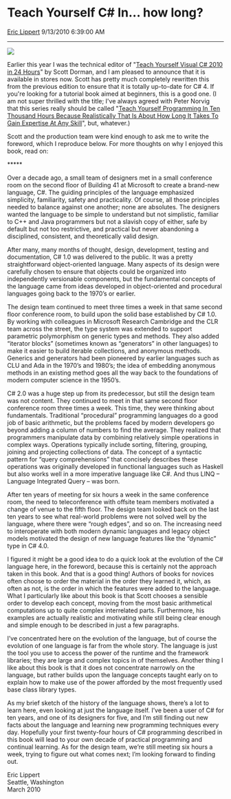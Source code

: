 <div id="page">

# Teach Yourself C\# In... how long?

[Eric Lippert](https://social.msdn.microsoft.com/profile/Eric%20Lippert) 9/13/2010 6:39:00 AM

-----

<div id="content">

<div class="mine">

![](https://msdnshared.blob.core.windows.net/media/MSDNBlogsFS/prod.evol.blogs.msdn.com/CommunityServer.Blogs.Components.WeblogFiles/00/00/00/29/89/2330.Book.jpg)

Earlier this year I was the technical editor of "<span style="text-decoration: underline;">Teach Yourself Visual C\# 2010 in 24 Hours</span>" by Scott Dorman, and I am pleased to announce that it is available in stores now. Scott has pretty much completely rewritten this from the previous edition to ensure that it is totally up-to-date for C\# 4. If you're looking for a tutorial book aimed at beginners, this is a good one. (I am not super thrilled with the title; I've always agreed with Peter Norvig that this series really should be called "<span style="text-decoration: underline;">[Teach Yourself Programming In Ten Thousand Hours Because Realistically That Is About How Long It Takes To Gain Expertise At Any Skill](http://norvig.com/21-days.html)</span>", but, whatever.)

Scott and the production team were kind enough to ask me to write the foreword, which I reproduce below. For more thoughts on why I enjoyed this book, read on:

\*\*\*\*\*

Over a decade ago, a small team of designers met in a small conference room on the second floor of Building 41 at Microsoft to create a brand-new language, C\#. The guiding principles of the language emphasized simplicity, familiarity, safety and practicality. Of course, all those principles needed to balance against one another; none are absolutes. The designers wanted the language to be simple to understand but not simplistic, familiar to C++ and Java programmers but not a slavish copy of either, safe by default but not too restrictive, and practical but never abandoning a disciplined, consistent, and theoretically valid design.

After many, many months of thought, design, development, testing and documentation, C\# 1.0 was delivered to the public. It was a pretty straightforward object-oriented language. Many aspects of its design were carefully chosen to ensure that objects could be organized into independently versionable components, but the fundamental concepts of the language came from ideas developed in object-oriented and procedural languages going back to the 1970’s or earlier.

The design team continued to meet three times a week in that same second floor conference room, to build upon the solid base established by C\# 1.0. By working with colleagues in Microsoft Research Cambridge and the CLR team across the street, the type system was extended to support parametric polymorphism on generic types and methods. They also added “iterator blocks” (sometimes known as “generators” in other languages) to make it easier to build iterable collections, and anonymous methods. Generics and generators had been pioneered by earlier languages such as CLU and Ada in the 1970’s and 1980’s; the idea of embedding anonymous methods in an existing method goes all the way back to the foundations of modern computer science in the 1950’s.

C\# 2.0 was a huge step up from its predecessor, but still the design team was not content. They continued to meet in that same second floor conference room three times a week. This time, they were thinking about fundamentals. Traditional “procedural” programming languages do a good job of basic arithmetic, but the problems faced by modern developers go beyond adding a column of numbers to find the average. They realized that programmers manipulate data by combining relatively simple operations in complex ways. Operations typically include sorting, filtering, grouping, joining and projecting collections of data. The concept of a syntactic pattern for “query comprehensions” that concisely describes these operations was originally developed in functional languages such as Haskell but also works well in a more imperative language like C\#. And thus LINQ – Language Integrated Query – was born.

After ten years of meeting for six hours a week in the same conference room, the need to teleconference with offsite team members motivated a change of venue to the fifth floor. The design team looked back on the last ten years to see what real-world problems were not solved well by the language, where there were “rough edges”, and so on. The increasing need to interoperate with both modern dynamic languages and legacy object models motivated the design of new language features like the “dynamic” type in C\# 4.0.

I figured it might be a good idea to do a quick look at the evolution of the C\# language here, in the foreword, because this is certainly not the approach taken in this book. And that is a good thing\! Authors of books for novices often choose to order the material in the order they learned it, which, as often as not, is the order in which the features were added to the language. What I particularly like about this book is that Scott chooses a sensible order to develop each concept, moving from the most basic arithmetical computations up to quite complex interrelated parts. Furthermore, his examples are actually realistic and motivating while still being clear enough and simple enough to be described in just a few paragraphs.

I’ve concentrated here on the evolution of the language, but of course the evolution of one language is far from the whole story. The language is just the tool you use to access the power of the runtime and the framework libraries; they are large and complex topics in of themselves. Another thing I like about this book is that it does not concentrate narrowly on the language, but rather builds upon the language concepts taught early on to explain how to make use of the power afforded by the most frequently used base class library types.

As my brief sketch of the history of the language shows, there’s a lot to learn here, even looking at just the language itself. I’ve been a user of C\# for ten years, and one of its designers for five, and I’m still finding out new facts about the language and learning new programming techniques every day. Hopefully your first twenty-four hours of C\# programming described in this book will lead to your own decade of practical programming and continual learning. As for the design team, we’re still meeting six hours a week, trying to figure out what comes next; I’m looking forward to finding out.  
  
Eric Lippert  
Seattle, Washington  
March 2010

</div>

</div>

</div>

